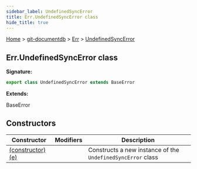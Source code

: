 ```yaml
---
sidebar_label: UndefinedSyncError
title: Err.UndefinedSyncError class
hide_title: true
---
```


[Home](./index.md) &gt; [git-documentdb](./git-documentdb.md) &gt; [Err](./git-documentdb.err.md) &gt; [UndefinedSyncError](./git-documentdb.err.undefinedsyncerror.md)

## Err.UndefinedSyncError class


<b>Signature:</b>

```typescript
export class UndefinedSyncError extends BaseError 
```
<b>Extends:</b>

BaseError

## Constructors

|  Constructor | Modifiers | Description |
|  --- | --- | --- |
|  [(constructor)(e)](./git-documentdb.err.undefinedsyncerror._constructor_.md) |  | Constructs a new instance of the <code>UndefinedSyncError</code> class |

